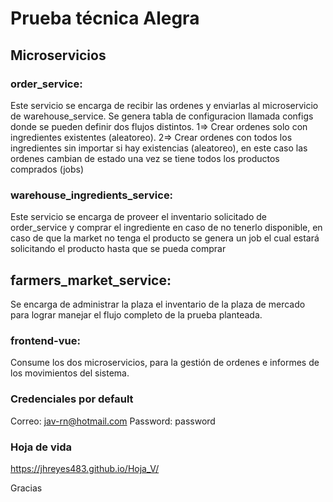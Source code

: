 # Prueba técnica Alegra

## Microservicios

### order_service: 
Este servicio se encarga de recibir las ordenes y enviarlas al microservicio de warehouse_service.
Se genera tabla de configuracion llamada configs donde se pueden definir dos flujos distintos.
1=> Crear ordenes solo con ingredientes existentes (aleatoreo).
2=> Crear ordenes con todos los ingredientes sin importar si hay existencias (aleatoreo), en este caso las ordenes cambian de estado una vez se tiene todos los productos comprados (jobs)


### warehouse_ingredients_service: 
Este servicio se encarga de proveer el inventario solicitado de order_service y comprar el ingrediente en caso de no tenerlo disponible, en caso de que la market no tenga el producto se genera un job el cual estará solicitando el producto hasta que se pueda comprar 


## farmers_market_service:
Se encarga de administrar la plaza el inventario de la plaza de mercado para lograr manejar el flujo completo de la prueba planteada.

### frontend-vue:
Consume los dos microservicios, para la gestión de ordenes e informes de los movimientos del sistema.


### Credenciales por default
Correo: jav-rn@hotmail.com 
Password: password



### Hoja de vida 
https://jhreyes483.github.io/Hoja_V/

Gracias
